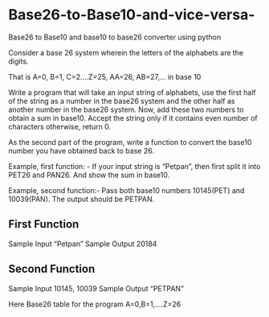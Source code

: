 # Base26-to-Base10-and-vice-versa-
Base26 to Base10 and base10 to base26 converter using python

Consider a base 26 system wherein the letters of the alphabets are the digits.

That is A=0, B=1, C=2….Z=25, AA=26, AB=27,... in base 10

Write a program that will take an input string of alphabets, use the first half of the string as a number in the base26 system and the other half as another number in the base26 system.
Now, add these two numbers to obtain a sum in base10.
Accept the string only if it contains even number of characters otherwise, return 0.

As the second part of the program, write a function to convert the base10 number you have obtained back to base 26.

Example, first function: - If your input string is “Petpan”, then first split it into PET26 and PAN26.
And show the sum in base10.

Example, second function:- Pass both base10 numbers 10145(PET) and 10039(PAN). The output should be PETPAN.

First Function
------------------
Sample Input
“Petpan”
Sample Output
20184

Second Function
-----------------------
Sample Input
10145, 10039
Sample Output
“PETPAN”

Here Base26 table for the program
 A=0,B=1,....Z=26
